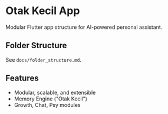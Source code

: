 # Otak Kecil App

Modular Flutter app structure for AI-powered personal assistant.

## Folder Structure

See `docs/folder_structure.md`.

## Features

- Modular, scalable, and extensible
- Memory Engine ("Otak Kecil")
- Growth, Chat, Psy modules

